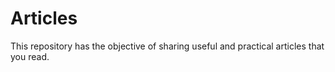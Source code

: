 # Articles
This repository has the objective of sharing useful and practical articles that you read.

